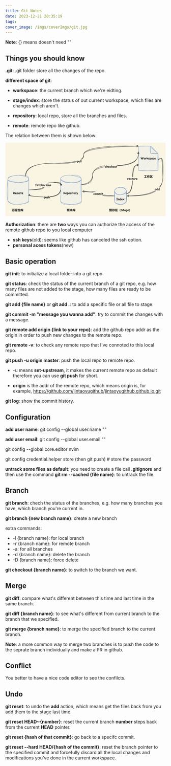 ```yaml
---
title: Git Notes
date: 2023-12-21 20:35:19
tags:
cover_image: /imgs/coverImgs/git.jpg
---
```


**Note**: {} means doesn't need ""

## Things you should know

**.git**: .git folder store all the changes of the repo.

**different space of git**:

- **workspace**: the current branch which we're eidting.

- **stage/index**: store the status of out current workspace, which files are changes which aren't.

- **repository**: local repo, store all the branches and files.

- **remote**: remote repo like github.

The relation between them is shown below:

![relation between these four space](/imgs/gitNotes/img1.jpg)

**Authorization**: there are **two** ways you can authorize the access of the remote github repo to you local computer
- **ssh keys**(old): seems like github has canceled the ssh option.
- **personal acess tokens**(new)

## Basic operation

**git init**: to initialize a local folder into a git repo

**git status**: check the status of the current branch of a git repo, e.g. how many files are not added to the stage, how many files are ready to be committed.

**git add {file name}** or **git add .**: to add a specific file or all file to stage.

**git commit -m "message you wanna add"**: try to commit the changes with a message.

**git remote add origin {link to your repo}**: add the github repo addr as the origin in order to push new changes to the remote repo.

**git remote -v**: to check any remote repo that I've connoted to this local repo.

**git push -u origin master**: push the local repo to remote repo.

- -u means **set-upstream**, it makes the current remote repo as default therefore you can use **git push** for short.

- **origin** is the addr of the remote repo, which means origin is, for example, https://github.com/jintaoyugithub/jintaoyugithub.github.io.git

**git log**: show the commit history.


## Configuration
**add user name**: git config --global user.name ""

**add user email**: git config --global user.email ""

git config --global core.editor nvim

git config credential.helper store (then git push) # store the password

**untrack some files as default**: you need to create a file call **.gitignore** and then use the command **git rm --cached {file name}**: to untrack the file.


## Branch

**git branch**: chech the status of the branches, e.g. how many branches you have, which branch you're current in.

**git branch {new branch name}**: create a new branch

extra commands:
- -l {branch name}: for local branch
- -r {branch name}: for remote branch
- -a: for all branches
- -d {branch name}: delete the branch
- -D {branch name}: force delete

**git checkout {branch name}**: to switch to the branch we want.


## Merge

**git diff**: compare what's different between this time and last time in the same branch.

**git diff {branch name}**: to see what's different from current branch to the branch that we specified.

**git merge {branch name}**: to merge the specified branch to the current branch.

**Note**: a more common way to merge two branches is to push the code to the seprate branch individually and make a PR in github.

## Conflict

You better to have a nice code editor to see the confilcts.

## Undo

**git reset**: to undo the **add** action, which means get the files back from you add them to the stage last time.

**git reset HEAD~{number}**: reset the current branch **number** steps back from the current **HEAD** pointer.

**git reset {hash of that commit}**: go back to a specifc commit.

**git reset --hard HEAD/{hash of the commit}**: reset the branch pointer to the specified commit and forcefully discard all the local changes and modifications you've done in the current workspace.

